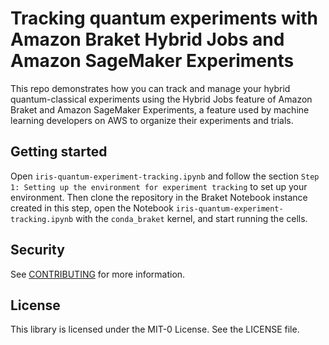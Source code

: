 # Tracking quantum experiments with Amazon Braket Hybrid Jobs and Amazon SageMaker Experiments

This repo demonstrates how you can track and manage your hybrid quantum-classical experiments using the Hybrid Jobs feature of Amazon Braket and Amazon SageMaker Experiments, a feature used by machine learning developers on AWS to organize their experiments and trials.

## Getting started

Open `iris-quantum-experiment-tracking.ipynb` and follow the section `Step 1: Setting up the environment for experiment tracking` to set up your environment. Then clone the repository in the Braket Notebook instance created in this step, open the Notebook `iris-quantum-experiment-tracking.ipynb` with the `conda_braket` kernel, and start running the cells.

## Security

See [CONTRIBUTING](CONTRIBUTING.md#security-issue-notifications) for more information.

## License

This library is licensed under the MIT-0 License. See the LICENSE file.

